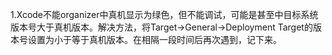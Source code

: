 1.Xcode不能organizer中真机显示为绿色，但不能调试，可能是甚至中目标系统版本号大于真机版本。解决方法，将Target->General->Deployment Target的版本号设置为小于等于真机版本。在相隔一段时间后再次遇到，记下来。